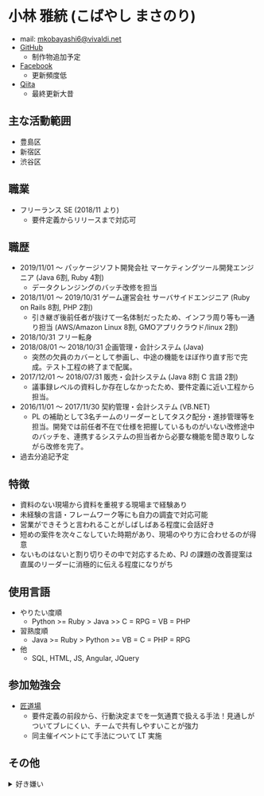 # 小林 雅統 (こばやし まさのり)
- mail: [mkobayashi6@vivaldi.net](mailto:mkobayashi6@vivaldi.net)
- [GitHub](https://github.com/mkobayashi6)
    - 制作物追加予定
- [Facebook](https://ja-jp.facebook.com/people/%E5%B0%8F%E6%9E%97%E9%9B%85%E7%B5%B1/100009338638527)
    - 更新頻度低
- [Qiita](https://qiita.com/mkoba_6)
    - 最終更新大昔

## 主な活動範囲
- 豊島区
- 新宿区
- 渋谷区

## 職業
-  フリーランス SE (2018/11 より)
    - 要件定義からリリースまで対応可 

## 職歴
- 2019/11/01 〜 パッケージソフト開発会社 マーケティングツール開発エンジニア (Java 6割, Ruby 4割)
  - データクレンジングのバッチ改修を担当
- 2018/11/01 〜 2019/10/31 ゲーム運営会社 サーバサイドエンジニア (Ruby on Rails 8割, PHP 2割)
  - 引き継ぎ後前任者が抜けて一名体制だったため、インフラ周り等も一通り担当 (AWS/Amazon Linux 8割, GMOアプリクラウド/linux 2割)
- 2018/10/31 フリー転身
- 2018/08/01 〜 2018/10/31 企画管理・会計システム (Java)
  - 突然の欠員のカバーとして参画し、中途の機能をほぼ作り直す形で完成。テスト工程の終了まで配属。
- 2017/12/01 〜 2018/07/31 販売・会計システム (Java 8割 C 言語 2割)
  - 議事録レベルの資料しか存在しなかったため、要件定義に近い工程から担当。
- 2016/11/01 〜 2017/11/30 契約管理・会計システム (VB.NET)
  - PL の補助として3名チームのリーダーとしてタスク配分・進捗管理等を担当。開発では前任者不在で仕様を把握しているものがいない改修途中のバッチを、連携するシステムの担当者から必要な機能を聞き取りしながら改修を完了。
- 過去分追記予定
    
## 特徴
-  資料のない現場から資料を重視する現場まで経験あり
-  未経験の言語・フレームワーク等にも自力の調査で対応可能
-  営業ができそうと言われることがしばしばある程度に会話好き
-  短めの案件を次々こなしていた時期があり、現場のやり方に合わせるのが得意
-  ないものはないと割り切りその中で対応するため、PJ の課題の改善提案は直属のリーダーに消極的に伝える程度になりがち

## 使用言語
- やりたい度順
  - Python >= Ruby > Java >> C = RPG = VB = PHP
- 習熟度順
  - Java >= Ruby > Python >= VB = C = PHP = RPG
- 他
  - SQL, HTML, JS, Angular, JQuery

## 参加勉強会
- [匠道場](http://www.takumi-businessplace.co.jp/takumi-method/practice/experience.html)
  - 要件定義の前段から、行動決定までを一気通貫で扱える手法！見通しがついてブレにくい、チームで共有しやすいことが強力
  - 同主催イベントにて手法について LT 実施

## その他
<details>
    <summary>
        好き嫌い
    </summary>
<ul>
<li> 好きなこと </li>
  <ul>
  <li> 効率化・改善 </li>
  <li> スキルの高い人 </li>
  <li> アドバイス・注意がうまい人 </li>
  <li> 競争 </li>
  <li> 工夫がいのある仕事 </li>
  <li> 食事 (特にお米) </li>
  </ul>
</ul>
<ul>
<li> 嫌いなこと </li>
  <ul>
  <li> 不必要な反復作業 </li>
  <li> 道の通行の流れが滞ること </li>
  <li> 一時的で不自然なブーム </li>
  </ul>
</ul>
<ul>
<li> 好きな言葉 </li>
  <ul>
  <li> 足るを知らず </li>
  <li> 死ななきゃ安い </li>
  <li> 負けに不思議の負けなし </li>
  </ul>
</ul>
<ul>
<li> 嫌いな言葉 </li>
  <ul>
  <li> 優先席 </li>
  </ul>
</ul>
<ul>
<li> 好きな映画 </li>
  <ul>
  <li> クレイマー・クレイマー </li>
  <li> 300 </li>
  <li> ペイ・バック </li>
  </ul>
</ul>
<ul>
<li> 好きな小説 </li>
  <ul>
  <li> 風の果て </li>
  <li> 皇国の守護者 </li>
  </ul>
</ul>
<ul>
<li> つまらなかった小説 </li>
  <ul>
  <li> 封神演義 (純粋に現代伝奇とエンタテインメント性を比較すると) </li>
  </ul>
</ul>
<ul>
<li> 好きな音楽 </li>
  <ul>
  <li> 安全地帯 </li>
  <li> 中森明菜 </li>
  <li> THE YELLOW MONKEY </li>
  <li> 東京スカパラダイス </li>
  <li> 平沢進 </li>
  <li> 澤野弘之 </li>
  <li> NO USE FOR A NAME </li>
  <li> NO FUN AT ALL </li>
  <li> Linkin Park </li>
  </ul>
</ul>
<ul>
<li> 好きな BGM </li>
  <ul>
  <li> 古代祐三 </li>
  <li> 伊藤賢治 </li>
  <li> 浜渦正志 </li>
  <li> 下村陽子 </li>
  <li> 渡辺宙明 </li>
  </ul>
</ul>
<ul>
<li> 好きな選手 </li>
  <ul>
  <li> マイティ・モー </li>
  <li> バダ・ハリ </li>
  <li> 錦織圭 </li>
  <li> まちゃぼー </li>
  <li> Justin Wong </li>
  <li> Ceros </li>
  </ul>
</ul>
</details>

<!-- Global site tag (gtag.js) - Google Analytics -->
<script async src="https://www.googletagmanager.com/gtag/js?id=UA-154365387-1"></script>
<script>
  window.dataLayer = window.dataLayer || [];
  function gtag(){dataLayer.push(arguments);}
  gtag('js', new Date());

  gtag('config', 'UA-154365387-1');
</script>
